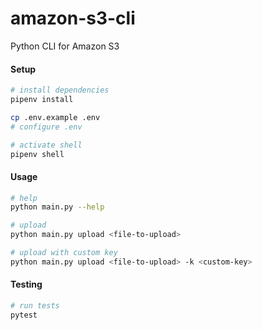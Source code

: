 # amazon-s3-cli
Python CLI for Amazon S3

#### Setup
```bash
# install dependencies
pipenv install

cp .env.example .env
# configure .env

# activate shell
pipenv shell
```

#### Usage
```bash
# help
python main.py --help

# upload
python main.py upload <file-to-upload>

# upload with custom key
python main.py upload <file-to-upload> -k <custom-key>
```

#### Testing
```bash
# run tests
pytest
```

